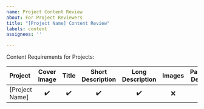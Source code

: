 ```yaml
---
name: Project Content Review
about: For Project Reviewers
title: "[Project Name] Content Review"
labels: content
assignees: ''

---
```


Content Requirements for Projects:

| Project | Cover Image | Title | Short Description | Long Description | Images | Partner Details | Social Links | Blogs | Bandhus |
| :------ | :------------: | :---: | :-----------------: | :----------------: | :-------: |:--------------:  | :----------: | :-----: | :--------: |
| [Project Name] | ✔️ | ✔️ | ✔️ | ✔️| ❌ | ✔️ | ✔️ | ✔️ | ✔️ |
